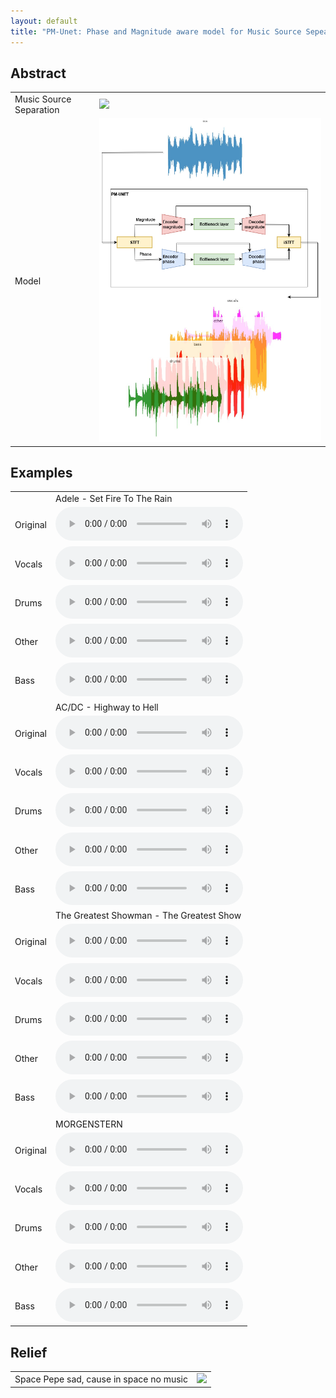 ```yaml
---
layout: default
title: "PM-Unet: Phase and Magnitude aware model for Music Source Sepearation"
---
```



## Abstract

<table>

<tr>
<td>Music Source Separation</td>
<td>
    <img src="https://source-separation.github.io/tutorial/_images/source_separation_io.png">
</td>
</tr>

<tr>
<td>Model</td>
<td>
    <img src="assets/pics/pipeline.drawio.png">
</td>
</tr>

</table>


## Examples

<table>

<tr><td></td><td>Adele - Set Fire To The Rain</td></tr>

<tr>
<td>Original</td>
<td>
<audio controls preload src="https://drive.google.com/uc?export=open&id=1zJpyW1fYxHKXDcDH9s5DiBCYiRpraDB3">
</td>
</tr>

<tr>
<td>Vocals</td>
<td>
<audio controls preload src="https://drive.google.com/uc?export=open&id=1M1Yjr5qg2XQtrSpU0T2Ba5qsmyQ3pFGh">
</td>
</tr>

<tr>
<td>Drums</td>
<td>
<audio controls preload src="https://drive.google.com/uc?export=open&id=1jdFGzcjjXmcX1sFAkf-fniuECvSia0lF">
</td>
</tr>

<tr>
<td>Other</td>
<td>
<audio controls preload src="https://drive.google.com/uc?export=open&id=1D3yiUkxxKv_Zj5jZQqgGJsnYOIo7Xqgs">
</td>
</tr>

<tr>
<td>Bass</td>
<td>
<audio controls preload src="https://drive.google.com/uc?export=open&id=1kPOlYfYTPJu-Np3eua-zcwHQdkN8A3Ym">
</td>
</tr>


<tr><td></td><td>AC/DC - Highway to Hell</td></tr>

<tr>
<td>Original</td>
<td>
<audio controls preload src="https://drive.google.com/uc?export=open&id=1aWXYGeeJjfY3V6tzCLK5Jq1EcyNdpqbS">
</td>
</tr>

<tr>
<td>Vocals</td>
<td>
<audio controls preload src="https://drive.google.com/uc?export=open&id=14bA85Xh5Y8ndtUcH4PpHpLyn4GwSzLzW">
</td>
</tr>

<tr>
<td>Drums</td>
<td>
<audio controls preload src="https://drive.google.com/uc?export=open&id=1DTn9hkkr-nHfcbkWYr6NmgXjGSXwPh1P">
</td>
</tr>

<tr>
<td>Other</td>
<td>
<audio controls preload src="https://drive.google.com/uc?export=open&id=1qSyw6DFJLS-ePWtCIkmKl9Re7LbfPO7P">
</td>
</tr>

<tr>
<td>Bass</td>
<td>
<audio controls preload src="https://drive.google.com/uc?export=open&id=18EpDtYKW9bKhxXntKcT1pHOn6_69ntGT">
</td>
</tr>


<tr><td></td><td>The Greatest Showman - The Greatest Show</td></tr>

<tr>
<td>Original</td>
<td>
<audio controls preload src="https://drive.google.com/uc?export=open&id=1G5Aad12BrPycjAwfF-bRqwK-Gl2DTnvc">
</td>
</tr>

<tr>
<td>Vocals</td>
<td>
<audio controls preload src="https://drive.google.com/uc?export=open&id=1d06bvxY8a0K3mZ87sleYcN8bxJplscV7">
</td>
</tr>

<tr>
<td>Drums</td>
<td>
<audio controls preload src="https://drive.google.com/uc?export=open&id=1oRKpy-Cwb6X-UM0kFjMhWEbq4_Nj_G9Q">
</td>
</tr>

<tr>
<td>Other</td>
<td>
<audio controls preload src="https://drive.google.com/uc?export=open&id=1PsevxVjnKqtPdb7oWA9RtsOhilOfwPSI">
</td>
</tr>

<tr>
<td>Bass</td>
<td>
<audio controls preload src="https://drive.google.com/uc?export=open&id=10kIo2x_4c6vVsKTrS-4Qctu9gCJ70leG">
</td>
</tr>


<tr><td></td><td>MORGENSTERN</td></tr>

<tr>
<td>Original</td>
<td>
<audio controls preload src="https://drive.google.com/uc?export=open&id=1yuTAJgXiWAICeKVVbzDH03V3VnA8Iv-1">
</td>
</tr>

<tr>
<td>Vocals</td>
<td>
<audio controls preload src="https://drive.google.com/uc?export=open&id=1tuZQxABe6N80pRRZhTmdX6TqS93V3A9J">
</td>
</tr>

<tr>
<td>Drums</td>
<td>
<audio controls preload src="https://drive.google.com/uc?export=open&id=1QdWE-bXhCEn6kdCYefgKU--jFGulJeqY">
</td>
</tr>

<tr>
<td>Other</td>
<td>
<audio controls preload src="https://drive.google.com/uc?export=open&id=1gS71d50n2ZoV6bnEwPa7Z2tnNuG4DOmJ">
</td>
</tr>

<tr>
<td>Bass</td>
<td>
<audio controls preload src="https://drive.google.com/uc?export=open&id=1lMNKfKuqxsplwy9oEIYSuy3qRzFOdrVL">
</td>
</tr>

</table>


## Relief

<table>

<tr>
<td>Space Pepe sad, cause in space no music</td>
<td><img src="https://s32677.pcdn.co/wp-content/uploads/2023/05/bic_pepe_neutral_2.png.webp">
</td>
</tr>

</table>